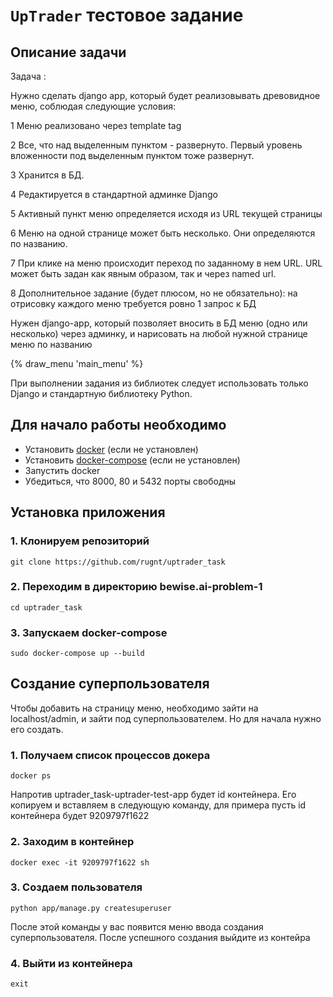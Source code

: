 # `UpTrader` тестовое задание

## Описание задачи

Задача :

Нужно сделать django app, который будет реализовывать древовидное меню, соблюдая следующие условия:

1 Меню реализовано через template tag

2 Все, что над выделенным пунктом - развернуто. Первый уровень вложенности под выделенным пунктом тоже развернут.

3 Хранится в БД.

4 Редактируется в стандартной админке Django

5 Активный пункт меню определяется исходя из URL текущей страницы

6 Меню на одной странице может быть несколько. Они определяются по названию.

7 При клике на меню происходит переход по заданному в нем URL. URL может быть задан как явным образом, так и через named url.

8 Дополнительное задание (будет плюсом, но не обязательно): на отрисовку каждого меню требуется ровно 1 запрос к БД

Нужен django-app, который позволяет вносить в БД меню (одно или несколько) через админку, и нарисовать на любой нужной странице меню по названию

{% draw_menu 'main_menu' %}

При выполнении задания из библиотек следует использовать только Django и стандартную библиотеку Python.

## Для начало работы необходимо

- Установить <a href="https://docs.docker.com/engine/install/" target="_blank">docker</a> (если не установлен)
- Установить <a href="https://docs.docker.com/compose/install/" target="_blank">docker-compose</a> (если не установлен)
- Запустить docker
- Убедиться, что 8000, 80 и 5432 порты свободны

## Установка приложения

### 1. Клонируем репозиторий

    git clone https://github.com/rugnt/uptrader_task

### 2. Переходим в директорию bewise.ai-problem-1

    cd uptrader_task

### 3. Запускаем docker-compose

    sudo docker-compose up --build

## Создание суперпользователя

Чтобы добавить на страницу меню, необходимо 
зайти на localhost/admin, и зайти под суперпользователем. Но 
для начала нужно его создать.

### 1. Получаем список процессов докера

    docker ps

Напротив uptrader_task-uptrader-test-app будет id контейнера.
Его копируем и вставляем в следующую команду, для примера пусть
id контейнера будет 9209797f1622

### 2. Заходим в контейнер

    docker exec -it 9209797f1622 sh

### 3. Создаем пользователя

    python app/manage.py createsuperuser

После этой команды у вас появится меню ввода создания
суперпользователя. После успешного создания выйдите из контейра

### 4. Выйти из контейнера

    exit


